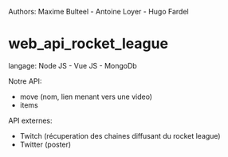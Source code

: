 Authors: Maxime Bulteel - Antoine Loyer - Hugo Fardel 

# web_api_rocket_league

langage: Node JS - Vue JS - MongoDb


Notre API:
- move (nom, lien menant vers une video)
- items


API externes: 
- Twitch (récuperation des chaines diffusant du rocket league)
- Twitter (poster) 
